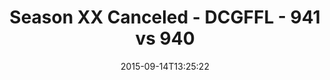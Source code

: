 ---
title: Season XX Canceled - DCGFFL - 941 vs 940
teams_score:
- team: 941
  score: 27
- team: 940
  score: 6
mvp: Bryan Sanders (Teal), Jasmyne Johnson (Power Blue)
game-ball: ''
season: 11
week: 1
date: '2015-09-14T13:25:22'
pageid: season-11-week-1-941-vs-940
---